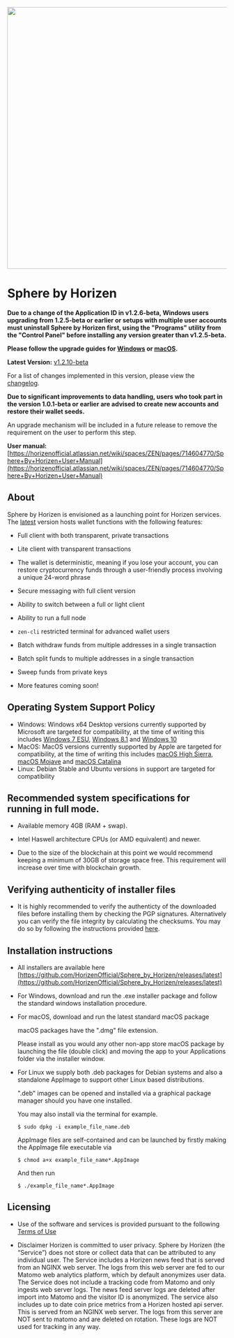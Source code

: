 <p align="center"><img src="https://www.horizen.global/assets/img/icons/page_media/logo_no_tagline.svg" width="600"></p>

# Sphere by Horizen

**Due to a change of the Application ID in v1.2.6-beta, Windows users upgrading from 1.2.5-beta or earlier or setups with multiple user accounts must uninstall Sphere by Horizen first, using the "Programs" utility from the "Control Panel" before installing any version greater than v1.2.5-beta.**

**Please follow the upgrade guides for [Windows](https://horizenofficial.atlassian.net/wiki/spaces/ZEN/pages/1136263172/Sphere+by+Horizen+-+Upgrade+Restore+Windows) or [macOS](https://horizenofficial.atlassian.net/wiki/spaces/ZEN/pages/714309893/Sphere+by+Horizen+-+Upgrade+Restore+Mac+Linux).**

**Latest Version:** [v1.2.10-beta](https://github.com/HorizenOfficial/Sphere_by_Horizen/releases/tag/desktop-v1.2.10-beta)

For a list of changes implemented in this version, please view the [changelog](CHANGELOG.md).

**Due to significant improvements to data handling, users who took part in the version 1.0.1-beta or earlier are advised to create new accounts and restore their wallet seeds.**

An upgrade mechanism will be included in a future release to remove the requirement on the user to perform this step.

**User manual:** [https://horizenofficial.atlassian.net/wiki/spaces/ZEN/pages/714604770/Sphere+By+Horizen+User+Manual](https://horizenofficial.atlassian.net/wiki/spaces/ZEN/pages/714604770/Sphere+By+Horizen+User+Manual)

## About
Sphere by Horizen is envisioned as a launching point for Horizen services. The [latest](https://github.com/HorizenOfficial/Sphere_by_Horizen/releases/latest) version hosts wallet functions with the following features:

* Full client with both transparent, private transactions

* Lite client with transparent transactions

* The wallet is deterministic, meaning if you lose your account, you can restore cryptocurrency funds through a user-friendly process involving a unique 24-word phrase

* Secure messaging with full client version

* Ability to switch between a full or light client

* Ability to run a full node

* `zen-cli` restricted terminal for advanced wallet users

* Batch withdraw funds from multiple addresses in a single transaction

* Batch split funds to multiple addresses in a single transaction

* Sweep funds from private keys

* More features coming soon!

## Operating System Support Policy
- Windows: Windows x64 Desktop versions currently supported by Microsoft are targeted for compatibility, at the time of writing this includes [Windows 7 ESU](https://en.wikipedia.org/wiki/Windows_7), [Windows 8.1](https://en.wikipedia.org/wiki/Windows_8.1) and [Windows 10](https://en.wikipedia.org/wiki/Windows_10)
- MacOS: MacOS versions currently supported by Apple are targeted for compatibility, at the time of writing this includes [macOS High Sierra](https://en.wikipedia.org/wiki/MacOS_High_Sierra), [macOS Mojave](https://en.wikipedia.org/wiki/MacOS_Mojave) and [macOS Catalina](https://en.wikipedia.org/wiki/MacOS_Catalina)
- Linux: Debian Stable and Ubuntu versions in support are targeted for compatibility

## Recommended system specifications for running in full mode.

* Available memory 4GB (RAM + swap).

* Intel Haswell architecture CPUs (or AMD equivalent) and newer.

* Due to the size of the blockchain at this point we would recommend keeping a minimum of 30GB of storage space free. This requirement will increase over time  with blockchain growth.

## Verifying authenticity of installer files
* It is highly recommended to verify the authenticty of the downloaded files before installing them by checking the PGP signatures. Alternatively you can verify the file integrity by calculating the checksums. You may do so by following the instructions provided [here](https://github.com/HorizenOfficial/Sphere_by_Horizen/blob/desktop-v1.2.10-beta/VERIFY_AUTHENTICITY.md).

## Installation instructions

* All installers are available here [https://github.com/HorizenOfficial/Sphere_by_Horizen/releases/latest](https://github.com/HorizenOfficial/Sphere_by_Horizen/releases/latest)

* For Windows, download and run the .exe installer package and follow the standard windows installation procedure.

* For macOS, download and run the latest standard macOS package

  macOS packages have the ".dmg" file extension.

  Please install as you would any other non-app store macOS package by launching the file  (double click) and moving the app    to your Applications folder via the installer window.

* For Linux we supply both .deb packages for Debian systems and also a standalone AppImage to support other Linux based   distributions.

  ".deb" images can be opened and installed via a graphical package manager should you have one installed.

  You may also install via the terminal for example.
  ```
  $ sudo dpkg -i example_file_name.deb
  ```
  AppImage files are self-contained and can be launched by firstly making the AppImage file executable via
  ```
  $ chmod a+x example_file_name*.AppImage
  ```
  And then run
  ```
  $ ./example_file_name*.AppImage
  ```
## Licensing

* Use of the software and services is provided pursuant to the following [Terms of Use](https://www.horizen.global/terms)

* Disclaimer
Horizen is committed to user privacy. Sphere by Horizen (the “Service”) does not store or collect data that can be attributed to any individual user. The Service includes a Horizen news feed that is served from an NGINX web server. The logs from this web server are fed to our Matomo web analytics platform, which by default anonymizes user data. The Service does not include a tracking code from Matomo and only ingests web server logs. The news feed server logs are deleted after import into Matomo and the visitor ID is anonymized. The service also includes up to date coin price metrics from a Horizen hosted api server. This is served from an NGINX web server. The logs from this server are NOT sent to matomo and are deleted on rotation. These logs are NOT used for tracking in any way.
